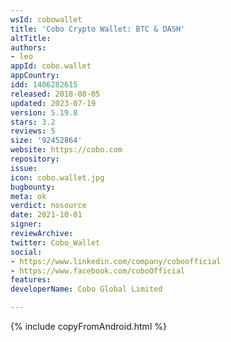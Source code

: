 ```yaml
---
wsId: cobowallet
title: 'Cobo Crypto Wallet: BTC & DASH'
altTitle: 
authors:
- leo
appId: cobo.wallet
appCountry: 
idd: 1406282615
released: 2018-08-05
updated: 2023-07-19
version: 5.19.8
stars: 3.2
reviews: 5
size: '92452864'
website: https://cobo.com
repository: 
issue: 
icon: cobo.wallet.jpg
bugbounty: 
meta: ok
verdict: nosource
date: 2021-10-01
signer: 
reviewArchive: 
twitter: Cobo_Wallet
social:
- https://www.linkedin.com/company/coboofficial
- https://www.facebook.com/coboOfficial
features: 
developerName: Cobo Global Limited

---
```


 {% include copyFromAndroid.html %}
